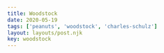 ```yaml
---
title: Woodstock
date: 2020-05-19
tags: ['peanuts', 'woodstock', 'charles-schulz']
layout: layouts/post.njk
key: woodstock
---
```

